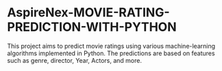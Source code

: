 # AspireNex-MOVIE-RATING-PREDICTION-WITH-PYTHON
 This project aims to predict movie ratings using various machine-learning algorithms implemented in Python. The predictions are based on features such as genre, director, Year, Actors, and more.
